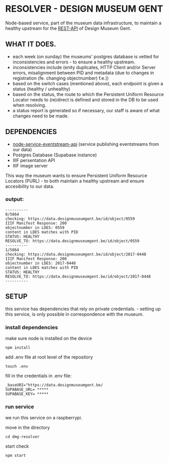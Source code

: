 # RESOLVER  - DESIGN MUSEUM GENT
Node-based service, part of the museum data infrastructure, to maintain a healthy upstream for the [REST-API](https://github.com/designmuseumgent/dmg-rest-api) of Design Museum Gent.

## WHAT IT DOES. 
* each week (on sunday) the museums' postgres database is vetted for inconsistencies and errors - to ensure a healthy upstream.
* inconsistencies include (enity duplicates, HTTP Client and/or Server errors, misalignment between PID and metadata (due to changes in registration (fe. changing objectnumber) f.e.))
* based on the switch cases (mentioned above), each endpoint is given a status (healthy / unhealthy)
* based on the status, the route to which the Persistent Uniform Resource Locator needs to (re)direct is defined and stored in the DB to be used when resolving. 
* a status report is generated so if necessary, our staff is aware of what changes need to be made. 

## DEPENDENCIES 
* [node-service-eventstream-api](https://github.com/StadGent/node_service_eventstream-api) (service publishing eventstreams from our data)
* Postgres Database (Supabase instance)
* IIIF persentation API
* IIIF image server

This way the museum wants to ensure Persistent Uniform Resource Locators (PURL) - to both maintain a healthy upstream and ensure accesibility to our data. 

### output:


```
----------
0/5864
checking: https://data.designmuseumgent.be/id/object/0559
IIIF Manifest Response: 200
objectnumber in LDES: 0559
content in LDES matches with PID
STATUS: HEALTHY
RESOLVE_TO: https://data.designmuseumgent.be/id/object/0559
----------
1/5864
checking: https://data.designmuseumgent.be/id/object/2017-0448
IIIF Manifest Response: 200
objectnumber in LDES: 2017-0448
content in LDES matches with PID
STATUS: HEALTHY
RESOLVE_TO: https://data.designmuseumgent.be/id/object/2017-0448
----------
```

## SETUP
this service has dependencies that rely on private credentials. - setting up this service, is only possible in correspondence with the museum. 

### install dependencies 
make sure node is installed on the device

```
npm install 
```

add .env file at root level of the repository
```
touch .env
```

fill in the credentials in .env file: 
```
_baseURI="https://data.designmuseumgent.be/
SUPABASE_URL= *****
SUPABASE_KEY= *****
```

### run service
we run this service on a raspberrypi.

move in the directory 
```
cd dmg-resolver
```

start check
```
npm start
```









